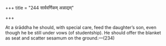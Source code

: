 +++
title = "244 सार्ववर्णिकम् अन्नाद्यम्"

+++

At a śrāddha he should, with special care, feed the daughter’s son, even though he be still under vows (of studentship). He should offer the blanket as seat and scatter sesamum on the ground.—(234)